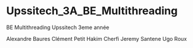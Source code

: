 # Upssitech_3A_BE_Multithreading

BE Multithreading Upssitech 3eme année

Alexandre Baures
Clément Petit
Hakim Cherfi
Jeremy Santene
Ugo Roux

